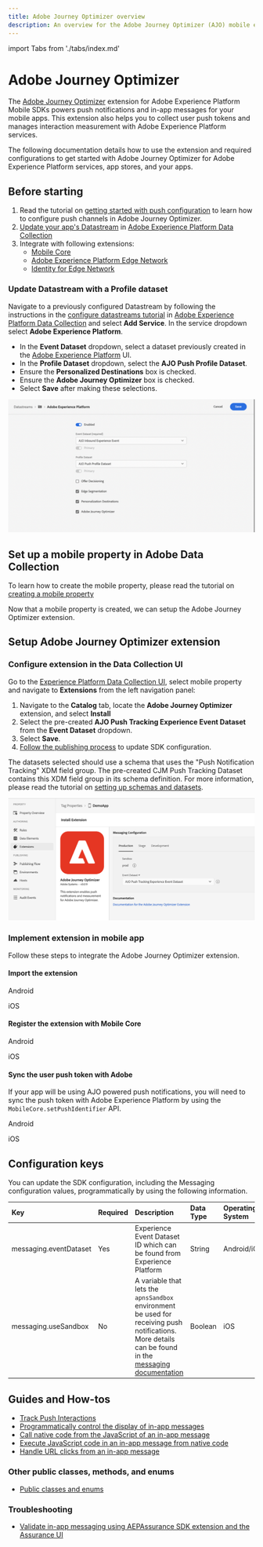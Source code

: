 ```yaml
---
title: Adobe Journey Optimizer overview
description: An overview for the Adobe Journey Optimizer (AJO) mobile extension.
---
```


import Tabs from './tabs/index.md'

# Adobe Journey Optimizer

The [Adobe Journey Optimizer](https://business.adobe.com/products/journey-optimizer/adobe-journey-optimizer.html) extension for Adobe Experience Platform Mobile SDKs powers push notifications and in-app messages for your mobile apps. This extension also helps you to collect user push tokens and manages interaction measurement with Adobe Experience Platform services.

The following documentation details how to use the extension and required configurations to get started with Adobe Journey Optimizer for Adobe Experience Platform services, app stores, and your apps.

## Before starting

1. Read the tutorial on [getting started with push configuration](https://experienceleague.adobe.com/docs/journey-optimizer/using/get-started/configuration/push-config/push-gs.html) to learn how to configure push channels in Adobe Journey Optimizer.
2. [Update your app's Datastream](#update-datastream-with-profile-dataset) in [Adobe Experience Platform Data Collection](https://experience.adobe.com/#/data-collection/)
3. Integrate with following extensions:
   * [Mobile Core](../mobile-core/index.md)
   * [Adobe Experience Platform Edge Network](../edge-network/index.md)
   * [Identity for Edge Network](../identity-for-edge-network/index.md)

### Update Datastream with a Profile dataset

Navigate to a previously configured Datastream by following the instructions in the [configure datastreams tutorial](../getting-started/configure-datastreams.md) in [Adobe Experience Platform Data Collection](https://experience.adobe.com/#/data-collection/) and select **Add Service**. In the service dropdown select **Adobe Experience Platform**.

* In the **Event Dataset** dropdown, select a dataset previously created in the [Adobe Experience Platform](https://experience.adobe.com/#/platform) UI.
* In the **Profile Dataset** dropdown, select the **AJO Push Profile Dataset**.
* Ensure the **Personalized Destinations** box is checked.
* Ensure the **Adobe Journey Optimizer** box is checked.
* Select **Save** after making these selections.

![](./assets/index/update-datastream.png)

## Set up a mobile property in Adobe Data Collection

To learn how to create the mobile property, please read the tutorial on [creating a mobile property](../getting-started/create-a-mobile-property.md)

Now that a mobile property is created, we can setup the Adobe Journey Optimizer extension.

## Setup Adobe Journey Optimizer extension

### Configure extension in the Data Collection UI

Go to the [Experience Platform Data Collection UI](https://experience.adobe.com/#/data-collection/), select mobile property and navigate to **Extensions** from the left navigation panel:

1. Navigate to the **Catalog** tab, locate the **Adobe Journey Optimizer** extension, and select **Install**
2. Select the pre-created **AJO Push Tracking Experience Event Dataset** from the **Event Dataset** dropdown.
3. Select **Save**.
4. [Follow the publishing process](../getting-started/create-a-mobile-property.md#publish-the-configuration) to update SDK configuration.

<InlineAlert variant="info" slots="text"/>

The datasets selected should use a schema that uses the "Push Notification Tracking" XDM field group. The pre-created CJM Push Tracking Dataset contains this XDM field group in its schema definition. For more information, please read the tutorial on [setting up schemas and datasets](../getting-started/set-up-schemas-and-datasets.md).

![](./assets/index/configuration.png)

### Implement extension in mobile app

Follow these steps to integrate the Adobe Journey Optimizer extension.

#### Import the extension

<TabsBlock orientation="horizontal" slots="heading, content" repeat="2"/>

Android

<Tabs query="platform=android&task=import"/>

iOS

<Tabs query="platform=ios&task=import"/>

#### Register the extension with Mobile Core

<TabsBlock orientation="horizontal" slots="heading, content" repeat="2"/>

Android

<Tabs query="platform=android&task=register"/>

iOS

<Tabs query="platform=ios&task=register"/>

#### Sync the user push token with Adobe

If your app will be using AJO powered push notifications, you will need to sync the push token with Adobe Experience Platform by using the `MobileCore.setPushIdentifier` API.

<TabsBlock orientation="horizontal" slots="heading, content" repeat="2"/>

Android

<Tabs query="platform=android&task=sync"/>

iOS

<Tabs query="platform=ios&task=sync"/>

## Configuration keys

You can update the SDK configuration, including the Messaging configuration values, programmatically by using the following information.

| Key | Required | Description | Data Type | Operating System |
| :--- | :--- | :--- | :--- | :--- |
| messaging.eventDataset | Yes | Experience Event Dataset ID which can be found from Experience Platform | String | Android/iOS |
| messaging.useSandbox | No | A variable that lets the `apnsSandbox` environment be used for receiving push notifications. More details can be found in the [messaging documentation](https://github.com/adobe/aepsdk-messaging-ios/blob/main/Documentation/sources/getting-started.md#using-an-apns-sandbox-push-environment) | Boolean | iOS |

## Guides and How-tos

* [Track Push Interactions](api-reference.md#addpushtrackingdetails)
* [Programmatically control the display of in-app messages](./tutorials/messaging-delegate.md)
* [Call native code from the JavaScript of an in-app message](./tutorials/native-from-javascript.md)
* [Execute JavaScript code in an in-app message from native code](./tutorials/javascript-from-native.md)
* [Handle URL clicks from an in-app message](./tutorials/handle-clicks.md)

### Other public classes, methods, and enums

* [Public classes and enums](./public-classes.md)

### Troubleshooting

* [Validate in-app messaging using AEPAssurance SDK extension and the Assurance UI](./tutorials/validate-messages.md)
